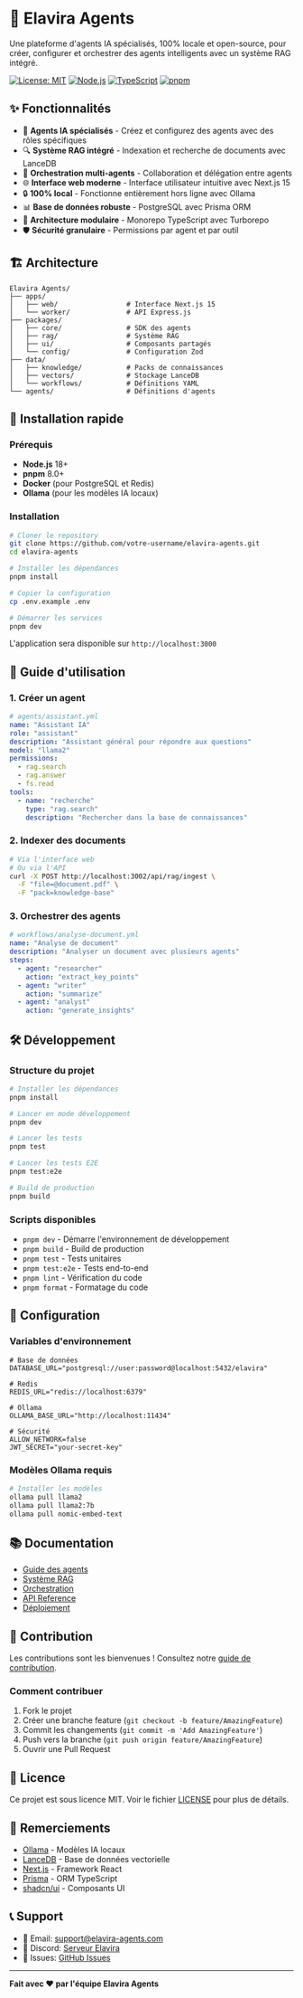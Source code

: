 # 🤖 Elavira Agents

Une plateforme d'agents IA spécialisés, 100% locale et open-source, pour créer, configurer et orchestrer des agents intelligents avec un système RAG intégré.

[![License: MIT](https://img.shields.io/badge/License-MIT-yellow.svg)](https://opensource.org/licenses/MIT)
[![Node.js](https://img.shields.io/badge/Node.js-18+-green.svg)](https://nodejs.org/)
[![TypeScript](https://img.shields.io/badge/TypeScript-5.0+-blue.svg)](https://www.typescriptlang.org/)
[![pnpm](https://img.shields.io/badge/pnpm-8.0+-orange.svg)](https://pnpm.io/)

## ✨ Fonctionnalités

- 🤖 **Agents IA spécialisés** - Créez et configurez des agents avec des rôles spécifiques
- 🔍 **Système RAG intégré** - Indexation et recherche de documents avec LanceDB
- 🎯 **Orchestration multi-agents** - Collaboration et délégation entre agents
- 🌐 **Interface web moderne** - Interface utilisateur intuitive avec Next.js 15
- 🔒 **100% local** - Fonctionne entièrement hors ligne avec Ollama
- 📊 **Base de données robuste** - PostgreSQL avec Prisma ORM
- 🚀 **Architecture modulaire** - Monorepo TypeScript avec Turborepo
- 🛡️ **Sécurité granulaire** - Permissions par agent et par outil

## 🏗️ Architecture

```
Elavira Agents/
├── apps/
│   ├── web/                 # Interface Next.js 15
│   └── worker/              # API Express.js
├── packages/
│   ├── core/                # SDK des agents
│   ├── rag/                 # Système RAG
│   ├── ui/                  # Composants partagés
│   └── config/              # Configuration Zod
├── data/
│   ├── knowledge/           # Packs de connaissances
│   ├── vectors/             # Stockage LanceDB
│   └── workflows/           # Définitions YAML
└── agents/                  # Définitions d'agents
```

## 🚀 Installation rapide

### Prérequis

- **Node.js** 18+ 
- **pnpm** 8.0+
- **Docker** (pour PostgreSQL et Redis)
- **Ollama** (pour les modèles IA locaux)

### Installation

```bash
# Cloner le repository
git clone https://github.com/votre-username/elavira-agents.git
cd elavira-agents

# Installer les dépendances
pnpm install

# Copier la configuration
cp .env.example .env

# Démarrer les services
pnpm dev
```

L'application sera disponible sur `http://localhost:3000`

## 📖 Guide d'utilisation

### 1. Créer un agent

```yaml
# agents/assistant.yml
name: "Assistant IA"
role: "assistant"
description: "Assistant général pour répondre aux questions"
model: "llama2"
permissions:
  - rag.search
  - rag.answer
  - fs.read
tools:
  - name: "recherche"
    type: "rag.search"
    description: "Rechercher dans la base de connaissances"
```

### 2. Indexer des documents

```bash
# Via l'interface web
# Ou via l'API
curl -X POST http://localhost:3002/api/rag/ingest \
  -F "file=@document.pdf" \
  -F "pack=knowledge-base"
```

### 3. Orchestrer des agents

```yaml
# workflows/analyse-document.yml
name: "Analyse de document"
description: "Analyser un document avec plusieurs agents"
steps:
  - agent: "researcher"
    action: "extract_key_points"
  - agent: "writer"
    action: "summarize"
  - agent: "analyst"
    action: "generate_insights"
```

## 🛠️ Développement

### Structure du projet

```bash
# Installer les dépendances
pnpm install

# Lancer en mode développement
pnpm dev

# Lancer les tests
pnpm test

# Lancer les tests E2E
pnpm test:e2e

# Build de production
pnpm build
```

### Scripts disponibles

- `pnpm dev` - Démarre l'environnement de développement
- `pnpm build` - Build de production
- `pnpm test` - Tests unitaires
- `pnpm test:e2e` - Tests end-to-end
- `pnpm lint` - Vérification du code
- `pnpm format` - Formatage du code

## 🔧 Configuration

### Variables d'environnement

```env
# Base de données
DATABASE_URL="postgresql://user:password@localhost:5432/elavira"

# Redis
REDIS_URL="redis://localhost:6379"

# Ollama
OLLAMA_BASE_URL="http://localhost:11434"

# Sécurité
ALLOW_NETWORK=false
JWT_SECRET="your-secret-key"
```

### Modèles Ollama requis

```bash
# Installer les modèles
ollama pull llama2
ollama pull llama2:7b
ollama pull nomic-embed-text
```

## 📚 Documentation

- [Guide des agents](./docs/agents.md)
- [Système RAG](./docs/rag.md)
- [Orchestration](./docs/orchestration.md)
- [API Reference](./docs/api.md)
- [Déploiement](./docs/deployment.md)

## 🤝 Contribution

Les contributions sont les bienvenues ! Consultez notre [guide de contribution](./CONTRIBUTING.md).

### Comment contribuer

1. Fork le projet
2. Créer une branche feature (`git checkout -b feature/AmazingFeature`)
3. Commit les changements (`git commit -m 'Add AmazingFeature'`)
4. Push vers la branche (`git push origin feature/AmazingFeature`)
5. Ouvrir une Pull Request

## 📄 Licence

Ce projet est sous licence MIT. Voir le fichier [LICENSE](./LICENSE) pour plus de détails.

## 🙏 Remerciements

- [Ollama](https://ollama.ai/) - Modèles IA locaux
- [LanceDB](https://lancedb.github.io/lancedb/) - Base de données vectorielle
- [Next.js](https://nextjs.org/) - Framework React
- [Prisma](https://www.prisma.io/) - ORM TypeScript
- [shadcn/ui](https://ui.shadcn.com/) - Composants UI

## 📞 Support

- 📧 Email: support@elavira-agents.com
- 💬 Discord: [Serveur Elavira](https://discord.gg/elavira)
- 🐛 Issues: [GitHub Issues](https://github.com/votre-username/elavira-agents/issues)

---

**Fait avec ❤️ par l'équipe Elavira Agents**
